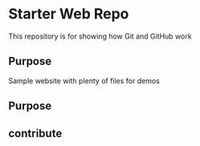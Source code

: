# Starter Web Repo

This repository is for showing how Git and GitHub work

## Purpose

Sample website with plenty of files for demos

## Purpose

## contribute